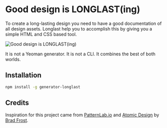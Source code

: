 # Good design is LONGLAST(ing)

To create a long-lasting design you need to have a good documentation of all design assets. Longlast help you to accomplish this by giving you a simple HTML and CSS based tool.

![Good design is LONGLAST(ing)](https://github.com/n8design/stylez/blob/dev/docs/assets/longlast-cover.png?raw=true)

It is not a Yeoman generator. It is not a CLI. It combines the best of both worlds.

## Installation

```sh
npm install -g generator-longlast
```


## Credits

Inspiration for this project came from [PatternLab.io](http://patternlab.io/) and [Atomic Design](http://bradfrost.com/blog/post/atomic-web-design/) by [Brad Frost](https://twitter.com/brad_frost).